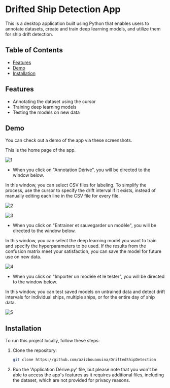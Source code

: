 # Drifted Ship Detection App

This is a desktop application built using Python that enables users to annotate datasets, create and train deep learning models, and utilize them for ship drift detection.

## Table of Contents
- [Features](#features)
- [Demo](#demo)
- [Installation](#installation)

## Features
- Annotating the dataset using the cursor
- Training deep learning models
- Testing the models on new data

## Demo
You can check out a demo of the app via these screenshots.

This is the home page of the app. 

![1](https://github.com/azizbouaouina/DriftedShipDetection/assets/104959387/2483f955-eb1f-4ff2-a868-f54bb8810142)

- When you click on "Annotation Dérive", you will be directed to the window below.

In this window, you can select CSV files for labeling. To simplify the process, use the cursor to specify the drift interval if it exists, instead of manually editing each line in the CSV file for every file.

![2](https://github.com/azizbouaouina/DriftedShipDetection/assets/104959387/0cd0bd75-be34-4653-97e1-755a1f7d55a7)

![3](https://github.com/azizbouaouina/DriftedShipDetection/assets/104959387/3eb05e9e-419c-480d-8ceb-f52b7d4bb46f)

- When you click on "Entrainer et sauvegarder un modèle", you will be directed to the window below.

In this window, you can select the deep learning model you want to train and specify the hyperparameters to be used. If the results from the confusion matrix meet your satisfaction, you can save the model for future use on new data.

![4](https://github.com/azizbouaouina/DriftedShipDetection/assets/104959387/6943e4d6-cd89-4733-ae5b-2f26997c2f61)

- When you click on "Importer un modèle et le tester", you will be directed to the window below.

In this window, you can test saved models on untrained data and detect drift intervals for individual ships, multiple ships, or for the entire day of ship data.

![5](https://github.com/azizbouaouina/DriftedShipDetection/assets/104959387/1ea16362-21a7-4d3c-806b-7f2982a3f5b4)


## Installation
To run this project locally, follow these steps:

1. Clone the repository:
   ```sh
   git clone https://github.com/azizbouaouina/DriftedShipDetection

2. Run the 'Application Dérive.py' file, but please note that you won't be able to access the app's features as it requires additional files, including the dataset, which are not provided for privacy reasons.
